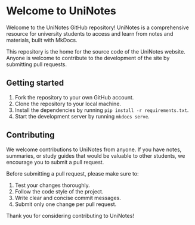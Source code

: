 # Welcome to UniNotes

Welcome to the UniNotes GitHub repository! UniNotes is a comprehensive resource for university students to access and learn from notes and materials, built with MkDocs.

This repository is the home for the source code of the UniNotes website. Anyone is welcome to contribute to the development of the site by submitting pull requests.


## Getting started

1. Fork the repository to your own GitHub account.
2. Clone the repository to your local machine.
3. Install the dependencies by running `pip install -r requirements.txt`.
4. Start the development server by running `mkdocs serve`.

## Contributing

We welcome contributions to UniNotes from anyone. If you have notes, summaries, or study guides that would be valuable to other students, we encourage you to submit a pull request.

Before submitting a pull request, please make sure to:
1. Test your changes thoroughly.
2. Follow the code style of the project.
3. Write clear and concise commit messages.
4. Submit only one change per pull request.


Thank you for considering contributing to UniNotes!